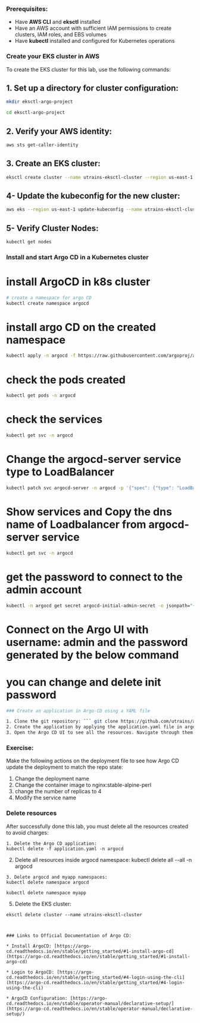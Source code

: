 ### Prerequisites:
- Have **AWS CLI** and **eksctl** installed
- Have an AWS account with sufficient IAM permissions to create clusters, IAM roles, and EBS volumes
- Have **kubectl** installed and configured for Kubernetes operations

### Create your EKS cluster in AWS
To create the EKS cluster for this lab, use the following commands:


## 1. Set up a directory for cluster configuration:
```bash
mkdir eksctl-argo-project
```
```bash
cd eksctl-argo-project
```

## 2. Verify your AWS identity:
```bash
aws sts get-caller-identity
```
## 3. Create an EKS cluster:
```bash
eksctl create cluster --name utrains-eksctl-cluster --region us-east-1 --nodegroup-name my-nodes --node-type t3.medium --nodes 2 --nodes-min 1 --nodes-max 2
```
## 4- Update the kubeconfig for the new cluster:

```bash
aws eks --region us-east-1 update-kubeconfig --name utrains-eksctl-cluster
```
## 5- Verify Cluster Nodes:
```bash
kubectl get nodes

```

### Install and start Argo CD in a Kubernetes cluster

# install ArgoCD in k8s cluster
```bash
# create a namespace for argo CD
kubectl create namespace argocd
```

# install argo CD on the created namespace
```bash
kubectl apply -n argocd -f https://raw.githubusercontent.com/argoproj/argo-cd/stable/manifests/install.yaml
```
# check the pods created
```bash
kubectl get pods -n argocd
```
# check the services
```bash
kubectl get svc -n argocd
```

# Change the argocd-server service type to LoadBalancer
```bash
kubectl patch svc argocd-server -n argocd -p '{"spec": {"type": "LoadBalancer"}}'
```
# Show services and Copy the dns name of Loadbalancer from argocd-server service
```bash
kubectl get svc -n argocd
```
# get the password to connect to the admin account
```bash
kubectl -n argocd get secret argocd-initial-admin-secret -o jsonpath="{.data.password}" | base64 -d; echo
```
# Connect on the Argo UI with username: admin and the password generated by the below command

# you can change and delete init password

```bash
### Create an application in Argo-CD using a YAML file

1. Clone the git repository: ``` git clone https://github.com/utrains/argocd-app-config.git ```
2. Create the application by applying the application.yaml file in argocd namespace: ``` kubectl apply -f application.yaml -n argocd ```
3. Open the Argo CD UI to see all the resources. Navigate through them to see their specifications.
```
### Exercise:
Make the following actions on the deployment file to see how Argo CD update the deployment to match the repo state:
1. Change the deployment name
2. Change the container image to nginx:stable-alpine-perl
3. change the number of replicas to 4
4. Modify the service name

### Delete resources
After successfully done this lab, you must delete all the resources created to avoid charges:

```
1. Delete the Argo CD application:
kubectl delete -f application.yaml -n argocd
```
2. Delete all resources inside argocd namespace:
kubectl delete all --all -n argocd
```
3. Delete argocd and myapp namespaces:
kubectl delete namespace argocd
```
```
kubectl delete namespace myapp
```
5. Delete the EKS cluster:
```
eksctl delete cluster --name utrains-eksctl-cluster



### Links to Official Documentation of Argo CD:

* Install ArgoCD: [https://argo-cd.readthedocs.io/en/stable/getting_started/#1-install-argo-cd](https://argo-cd.readthedocs.io/en/stable/getting_started/#1-install-argo-cd)

* Login to ArgoCD: [https://argo-cd.readthedocs.io/en/stable/getting_started/#4-login-using-the-cli](https://argo-cd.readthedocs.io/en/stable/getting_started/#4-login-using-the-cli)

* ArgoCD Configuration: [https://argo-cd.readthedocs.io/en/stable/operator-manual/declarative-setup/](https://argo-cd.readthedocs.io/en/stable/operator-manual/declarative-setup/)



